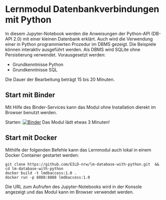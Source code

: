 # Lernmodul Datenbankverbindungen mit Python

In diesem Jupyter-Notebook werden die Anweisungen der Python-API (DB-API 2.0) mit einer kleinen Datenbank erklärt. Auch wird die Verwendung einer in Python programmierten Prozedur im DBMS gezeigt. Die Beispiele können interaktiv ausgeführt werden. Als DBMS wird SQLite ohne Persistierung verwendet. Vorausgesetzt werden:
- Grundkenntnisse Python
- Grundkenntnisse SQL

Die Dauer der Bearbeitung beträgt 15 bis 20 Minuten.


## Start mit Binder 

Mit Hilfe des Binder-Services kann das Modul ohne Installation dierekt im Browser benutzt werden.

Starten: [![Binder](https://mybinder.org/badge_logo.svg)](https://mybinder.org/v2/gh/EILD-nrw/lm-database-with-python/HEAD?urlpath=notebooks%2FDatenbankzugriff.ipynb) Das Modul lädt etwas 3 Minuten!

## Start mit Docker

Mithilfe der folgenden Befehle kann das Lernmodul auch lokal in einem Docker Container gestartet werden:

```
git clone https://github.com/EILD-nrw/lm-database-with-python.git  && cd lm-database-with-python
docker build -t lmdbaccess:1.0 .
docker run -p 8888:8888 lmdbaccess:1.0
```
Die URL zum Aufrufen des Jupyter-Notebooks wird in der Konsole angezeigt und das Modul kann im Browser verwendet werden.
